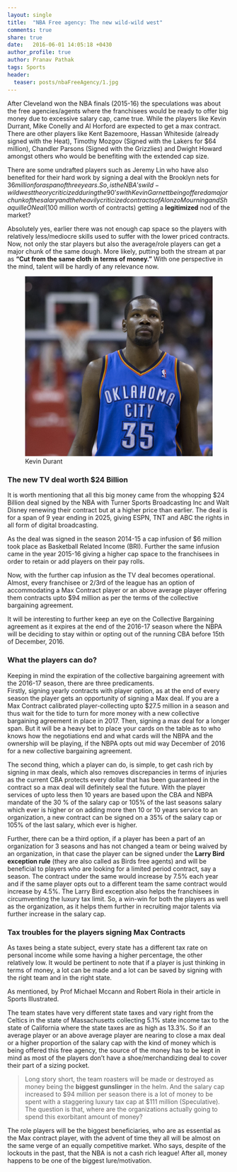 ```yaml
---
layout: single
title:  "NBA Free agency: The new wild-wild west"
comments: true
share: true
date:   2016-06-01 14:05:18 +0430
author_profile: true
author: Pranav Pathak
tags: Sports 
header:
  teaser: posts/nbaFreeAgency/1.jpg
---
```


After Cleveland won the NBA finals (2015-16) the speculations was about the free agencies/agents where the franchisees would be ready to offer big money due to excessive salary cap, came true. 
While the players like Kevin Durrant, Mike Conelly and Al Horford are expected to get a max contract. There are other players like Kent Bazemoore, Hassan Whiteside (already signed with the Heat), Timothy Mozgov (Signed with the Lakers for $64 million), Chandler Parsons (Signed with the Grizzlies) and Dwight Howard amongst others who would be benefiting with the extended cap size. 

There are some undrafted players such as Jeremy Lin who have also benefited for their hard work by signing a deal with the Brooklyn nets for $36 million for a span of three years. So, is the NBA’s wild-wild west theory criticized during the 90’s with Kevin Garnett being offered a major chunk of the salary and the heavily criticized contracts of Alonzo Mourning and Shaquille O Neal ($100 million worth of contracts) getting a <b>legitimized</b> nod of the market? 

Absolutely yes, earlier there was not enough cap space so the players with relatively less/mediocre skills used to suffer with the lower priced contracts. Now, not only the star players but also the average/role players can get a major chunk of the same dough. More likely, putting both the stream at par as <b>“Cut from the same cloth in terms of money.”</b>  With one perspective in the mind, talent will be hardly of any relevance now.

<figure class="half">
<a href="/images/posts/nbaFreeAgency/1.jpg"><img src="/images/posts/nbaFreeAgency/1.jpg"></a>
<figcaption>Kevin Durant</figcaption>
</figure>

### The new TV deal worth $24 Billion

It is worth mentioning that all this big money came from the whopping $24 Billion deal signed by the NBA with Turner Sports Broadcasting Inc and Walt Disney renewing their contract but at a higher price than earlier. The deal is for a span of 9 year ending in 2025, giving ESPN, TNT and ABC the rights in all form of digital broadcasting.  

As the deal was signed in the season 2014-15 a cap infusion of $6 million took place as Basketball Related Income (BRI). Further the same infusion came in the year 2015-16 giving a higher cap space to the franchisees in order to retain or add players on their pay rolls.

Now, with the further cap infusion as the TV deal becomes operational. Almost, every franchisee or 2/3rd of the league has an option of accommodating a Max Contract player or an above average player offering them contracts upto $94 million as per the terms of the collective bargaining agreement. 

It will be interesting to further keep an eye on the Collective Bargaining agreement as it expires at the end of the 2016-17 season where the NBPA will be deciding to stay within or opting out of the running CBA before 15th of December, 2016.


### What the players can do?

Keeping in mind the expiration of the collective bargaining agreement with the 2016-17 season, there are three predicaments.  
Firstly, signing yearly contracts with player option, as at the end of every season the player gets an opportunity of signing a Max deal. If you are a Max Contract calibrated player-collecting upto $27.5 million in a season and thus wait for the tide to turn for more money with a new collective bargaining agreement in place in 2017.  Then, signing a max deal for a longer span. But it will be a heavy bet to place your cards on the table as to who knows how the negotiations end and what cards will the NBPA and the ownership will be playing, if the NBPA opts out mid way December of 2016 for a new collective bargaining agreement. 

The second thing, which a player can do, is simple, to get cash rich by signing in max deals, which also removes discrepancies in terms of injuries as the current CBA protects every dollar that has been guaranteed in the contract so a max deal will definitely seal the future. With the player services of upto less then 10 years are based upon the CBA and NBPA mandate of the 30 % of the salary cap or 105% of the last seasons salary which ever is higher or on adding more then 10 or 10 years service to an organization, a new contract can be signed on a 35% of the salary cap or 105% of the last salary, which ever is higher. 

Further, there can be a third option, if a player has been a part of an organization for 3 seasons and has not changed a team or being waived by an organization, in that case the player can be signed under the <b>Larry Bird exception rule</b> (they are also called as Birds free agents) and will be beneficial to players who are looking for a limited period contract, say a season. The contract under the same would increase by 7.5% each year and if the same player opts out to a different team the same contract would increase by 4.5%. The Larry Bird exception also helps the franchisees in circumventing the luxury tax limit. So, a win-win for both the players as well as the organization, as it helps them further in recruiting major talents via further increase in the salary cap.

### Tax troubles for the players signing Max Contracts

As taxes being a state subject, every state has a different tax rate on personal income while some having a higher percentage, the other relatively low. It would be pertinent to note that if a player is just thinking in terms of money, a lot can be made and a lot can be saved by signing with the right team and in the right state.

As mentioned, by Prof Michael Mccann and Robert Riola in their article in Sports Illustrated. 

The team states have very different state taxes and vary right from the Celtics in the state of Massachusetts collecting 5.1% state income tax to the state of California where the state taxes are as high as 13.3%. So if an average player or an above average player are nearing to close a max deal or a higher proportion of the salary cap with the kind of money which is being offered this free agency, the source of the money has to be kept in mind as most of the players don’t have a shoe/merchandizing deal to cover their part of a sizing pocket.

<blockquote>
Long story short, the team roasters will be made or destroyed as money being the <b>biggest gunslinger</b> in the helm. And the salary cap increased to $94 million per season there is a lot of money to be spent with a staggering luxury tax cap at $111 million (Speculative). The question is that, where are the organizations actually going to spend this exorbitant amount of money? 
</blockquote>

The role players will be the biggest beneficiaries, who are as essential as the Max contract player, with the advent of time they all will be almost on the same verge of an equally competitive market. Who says, despite of the lockouts in the past, that the NBA is not a cash rich league! After all, money happens to be one of the biggest lure/motivation.
